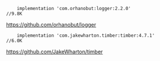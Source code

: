 

```
    implementation 'com.orhanobut:logger:2.2.0'
//9.8K
```
https://github.com/orhanobut/logger     


```
    implementation 'com.jakewharton.timber:timber:4.7.1'
//6.0K
```
https://github.com/JakeWharton/timber       




















